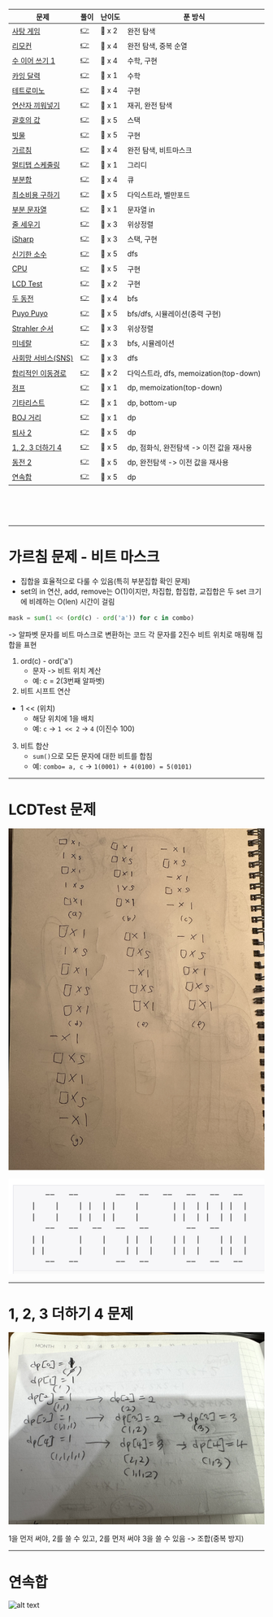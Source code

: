 |문제|풀이|난이도|푼 방식|
|--|--|--|----|
|[사탕 게임](https://www.acmicpc.net/problem/3085)|[👉](./01_사탕게임.py)|🩶 x 2|완전 탐색|
|[리모컨](https://www.acmicpc.net/problem/1107)|[👉](./02_리모컨.py)|💛 x 4|완전 탐색, 중복 순열|
|[수 이어 쓰기 1](https://www.acmicpc.net/problem/1748)|[👉](./03_수이어쓰기1.py)|🩶 x 4|수학, 구현|
|[카잉 달력](https://www.acmicpc.net/problem/6064)|[👉](./04_카잉달력.py)|🩶 x 1|수학|
|[테트로미노](https://www.acmicpc.net/problem/14500)|[👉](./05_테트로미노.py)|💛 x 4|구현|
|[연산자 끼워넣기](https://www.acmicpc.net/problem/14888)|[👉](./06_연산자_끼워넣기.py)|🩶 x 1|재귀, 완전 탐색|
|[괄호의 값](https://www.acmicpc.net/problem/2504)|[👉](./07_괄호의값.py)|💛 x 5|스택|
|[빗물](https://www.acmicpc.net/problem/14719)|[👉](./08_빗물.py)|💛 x 5|구현|
|[가르침](https://www.acmicpc.net/problem/1062)|[👉](./09_가르침.py)|💛 x 4|완전 탐색, 비트마스크|
|[멀티탭 스케줄링](https://www.acmicpc.net/problem/1700)|[👉](./10_멀티탭스케줄링.py)|💛 x 1|그리디|
|[부분합](https://www.acmicpc.net/problem/1806)|[👉](./11_부분합.py)|💛 x 4|큐|
|[최소비용 구하기](https://www.acmicpc.net/problem/1916)|[👉](./12_최소비용구하기-다익스트라.py)|💛 x 5|다익스트라, 벨만포드|
|[부분 문자열](https://www.acmicpc.net/problem/16916)|[👉](./13_부분문자열.py)|🤎 x 1|문자열 in|
|[줄 세우기](https://www.acmicpc.net/problem/2252)|[👉](./14_줄세우기.py)|💛 x 3|위상정렬|
|[iSharp](https://www.acmicpc.net/problem/3568)|[👉](./15_isharp.py)|🩶 x 3|스택, 구현|
|[신기한 소수](https://www.acmicpc.net/problem/2023)|[👉](./16_신기한소수.py)|💛 x 5|dfs|
|[CPU](https://www.acmicpc.net/problem/16506)|[👉](./17_CPU.py)|🩶 x 5|구현|
|[LCD Test](https://www.acmicpc.net/problem/2290)|[👉](./18_LCDTest.py)|🩶 x 2|구현|
|[두 동전](https://www.acmicpc.net/problem/16197)|[👉](./19_두동전.py)|💛 x 4|bfs|
|[Puyo Puyo](https://www.acmicpc.net/problem/11559)|[👉](./20_puyopuyo.py)|💛 x 5|bfs/dfs, 시뮬레이션(중력 구현)|
|[Strahler 순서](https://www.acmicpc.net/problem/9470)|[👉](./21_strahler_순서.py)|💛 x 3|위상정렬|
|[미네랄](https://www.acmicpc.net/problem/2933)|[👉](./22_미네랄.py)|💛 x 3|bfs, 시뮬레이션|
|[사회망 서비스(SNS)](https://www.acmicpc.net/problem/2533)|[👉](./23_sns.py)|💛 x 3|dfs|
|[합리적인 이동경로](https://www.acmicpc.net/problem/2176)|[👉](./24_합리적인_이동경로.py)|💛 x 2|다익스트라, dfs, memoization(top-down)|
|[점프](https://www.acmicpc.net/problem/1890)|[👉](./25_점프.py)|🩶 x 1|dp, memoization(top-down)|
|[기타리스트](https://www.acmicpc.net/problem/1495)|[👉](./26_기타리스트.py)|🩶 x 1|dp, bottom-up|
|[BOJ 거리](https://www.acmicpc.net/problem/12026)|[👉](./27_boj거리.py)|🩶 x 1|dp|
|[퇴사 2](https://www.acmicpc.net/problem/15486)|[👉](./28_퇴사2.py)|💛 x 5|dp|
|[1, 2, 3 더하기 4](https://www.acmicpc.net/problem/15989)|[👉](./29_123더하기4.py)|💛 x 5|dp, 점화식, 완전탐색 -> 이전 값을 재사용|
|[동전 2](https://www.acmicpc.net/problem/2294)|[👉](./30_동전2.py)|💛 x 5|dp, 완전탐색 -> 이전 값을 재사용|
|[연속합](https://www.acmicpc.net/problem/1912)|[👉](./31_연속합.py)|💛 x 5|dp|

<br><br><br>

--- 

# 가르침 문제 - 비트 마스크
- 집합을 효율적으로 다룰 수 있음(특히 부분집합 확인 문제)
- set의 in 연산, add, remove는 O(1)이지만, 차집합, 합집합, 교집합은 두 set 크기에 비례하는 O(len) 시간이 걸림

```python
mask = sum(1 << (ord(c) - ord('a')) for c in combo)
```
-> 알파벳 문자를 비트 마스크로 변환하는 코드
각 문자를 2진수 비트 위치로 매핑해 집합을 표현

1. ord(c) - ord('a') 
    -  문자 -> 비트 위치 계산
    - 예: c = 2(3번째 알파벳)
2. 비트 시프트 연산
- 1 << (위치)
    - 해당 위치에 1을 배치
    - 예: `c` -> `1 << 2` -> `4` (이진수 100)
3. 비트 합산
    - `sum()`으로 모든 문자에 대한 비트를 합침
    - 예: `combo= a, c` -> `1(0001) + 4(0100) = 5(0101)`


---

# LCDTest 문제

![alt text](./image/LCDTest.jpeg)

![alt text](./image/LCDTest1.png)


----

# 1, 2, 3 더하기 4 문제
![alt text](./image/123더하기4.jpeg)

1을 먼저 써야, 2를 쓸 수 있고, 2를 먼저 써야 3을 쓸 수 있음
-> 조합(중복 방지)

---

# 연속합

![alt text](./image/연속합.png)